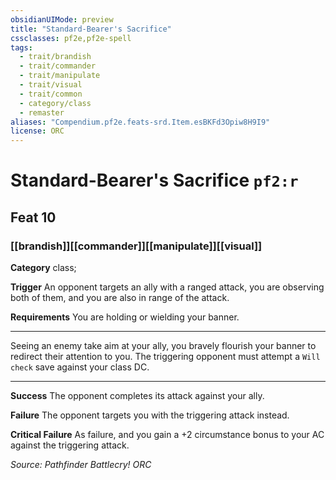 ```yaml
---
obsidianUIMode: preview
title: "Standard-Bearer's Sacrifice"
cssclasses: pf2e,pf2e-spell
tags:
  - trait/brandish
  - trait/commander
  - trait/manipulate
  - trait/visual
  - trait/common
  - category/class
  - remaster
aliases: "Compendium.pf2e.feats-srd.Item.esBKFd3Opiw8H9I9"
license: ORC
---
```

# Standard-Bearer's Sacrifice `pf2:r`
## Feat 10
### [[brandish]][[commander]][[manipulate]][[visual]]

**Category** class; 




**Trigger** An opponent targets an ally with a ranged attack, you are observing both of them, and you are also in range of the attack.

**Requirements** You are holding or wielding your banner.

* * *

Seeing an enemy take aim at your ally, you bravely flourish your banner to redirect their attention to you. The triggering opponent must attempt a `Will check` save against your class DC.

* * *

**Success** The opponent completes its attack against your ally.

**Failure** The opponent targets you with the triggering attack instead.

**Critical Failure** As failure, and you gain a +2 circumstance bonus to your AC against the triggering attack.

*Source: Pathfinder Battlecry!*
*ORC*